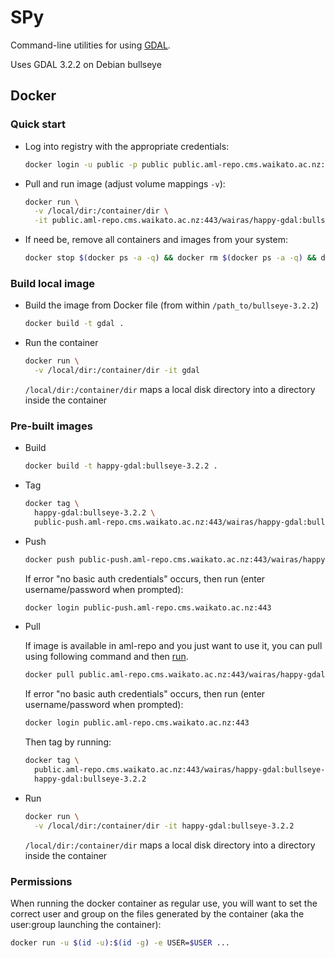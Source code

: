 # SPy

Command-line utilities for using [GDAL](https://gdal.org/). 

Uses GDAL 3.2.2 on Debian bullseye


## Docker

### Quick start

* Log into registry with the appropriate credentials:

  ```bash
  docker login -u public -p public public.aml-repo.cms.waikato.ac.nz:443 
  ```

* Pull and run image (adjust volume mappings `-v`):

  ```bash
  docker run \
    -v /local/dir:/container/dir \
    -it public.aml-repo.cms.waikato.ac.nz:443/wairas/happy-gdal:bullseye-3.2.2
  ```

* If need be, remove all containers and images from your system:

  ```bash
  docker stop $(docker ps -a -q) && docker rm $(docker ps -a -q) && docker system prune -a
  ```

### Build local image

* Build the image from Docker file (from within `/path_to/bullseye-3.2.2`)

  ```bash
  docker build -t gdal .
  ```
  
* Run the container

  ```bash
  docker run \
    -v /local/dir:/container/dir -it gdal
  ```
  `/local/dir:/container/dir` maps a local disk directory into a directory inside the container

### Pre-built images

* Build

  ```bash
  docker build -t happy-gdal:bullseye-3.2.2 .
  ```
  
* Tag

  ```bash
  docker tag \
    happy-gdal:bullseye-3.2.2 \
    public-push.aml-repo.cms.waikato.ac.nz:443/wairas/happy-gdal:bullseye-3.2.2
  ```
  
* Push

  ```bash
  docker push public-push.aml-repo.cms.waikato.ac.nz:443/wairas/happy-gdal:bullseye-3.2.2
  ```
  If error "no basic auth credentials" occurs, then run (enter username/password when prompted):
  
  ```bash
  docker login public-push.aml-repo.cms.waikato.ac.nz:443
  ```
  
* Pull

  If image is available in aml-repo and you just want to use it, you can pull using following command and then [run](#run).

  ```bash
  docker pull public.aml-repo.cms.waikato.ac.nz:443/wairas/happy-gdal:bullseye-3.2.2
  ```
  If error "no basic auth credentials" occurs, then run (enter username/password when prompted):
  
  ```bash
  docker login public.aml-repo.cms.waikato.ac.nz:443
  ```
  Then tag by running:
  
  ```bash
  docker tag \
    public.aml-repo.cms.waikato.ac.nz:443/wairas/happy-gdal:bullseye-3.2.2 \
    happy-gdal:bullseye-3.2.2
  ```
  
* <a name="run">Run</a>

  ```bash
  docker run \
    -v /local/dir:/container/dir -it happy-gdal:bullseye-3.2.2
  ```
  `/local/dir:/container/dir` maps a local disk directory into a directory inside the container


### Permissions

When running the docker container as regular use, you will want to set the correct
user and group on the files generated by the container (aka the user:group launching
the container):

```bash
docker run -u $(id -u):$(id -g) -e USER=$USER ...
```
